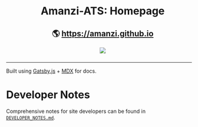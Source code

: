 <!-- HTML Header -->
<div align="center" style="margin: auto; width: 100%; padding: 10px;">
  <h1 align="center"><strong>Amanzi-ATS: Homepage</strong></h1>
  <h2 align="center">
    🌎 <a href="https://amanzi.github.io/">https://amanzi.github.io</a>
  </h3>
  <a href="https://github.com/amanzi/amanzi.github.io/actions/workflows/gatsby_build.yml" align="center">
    <img src="https://github.com/amanzi/amanzi.github.io/actions/workflows/gatsby_build.yml/badge.svg" align="center">
  </a>
</div>

<hr/>

Built using [Gatsby.js](https://gatsbyjs.com) + [MDX](https://mdxjs.com) for docs.

# Developer Notes
Comprehensive notes for site developers can be found in [`DEVELOPER_NOTES.md`](DEVELOPER_NOTES.md).
